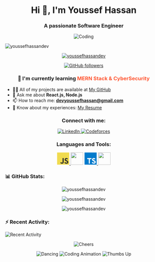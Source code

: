 <h1 align="center">Hi 👋, I'm Youssef Hassan</h1>
<h3 align="center">A passionate Software Engineer</h3>

<p align="center">
  <img src="https://media.giphy.com/media/3o85xI87TBR2vHjU1S/giphy.gif" alt="Coding" width="600" />
</p>

<p align="left">
  <img src="https://komarev.com/ghpvc/?username=youssefhassandev&label=Profile%20views&color=0e75b6&style=flat" alt="youssefhassandev" />
</p>

<p align="center">
  <a href="https://github.com/ryo-ma/github-profile-trophy">
    <img src="https://github-profile-trophy.vercel.app/?username=youssefhassandev&theme=onedark" alt="youssefhassandev" />
  </a>
</p>

<p align="center">
  <a href="https://github.com/YoussefHassanDEV">
    <img src="https://img.shields.io/github/followers/YoussefHassanDEV?label=Follow&style=social" alt="GitHub followers" />
  </a>
</p>

<h3 align="center">🌱 I'm currently learning <span style="color: #FF5733;">MERN Stack & CyberSecurity</span></h3>

- 👨‍💻 All of my projects are available at [My GitHub](https://github.com/YoussefHassanDEV)
- 💬 Ask me about **React.js, Node.js**
- 📫 How to reach me: **devyoussefhassan@gmail.com**
- 📄 Know about my experiences: [My Resume](https://drive.google.com/file/d/15lwYHMq5VeyUpSG5tFBsC4v6R9JSyZ_c/view?usp=sharing)

<h3 align="center">Connect with me:</h3>
<p align="center">
  <a href="https://linkedin.com/in/youssef-hassan" target="_blank">
    <img src="https://raw.githubusercontent.com/rahuldkjain/github-profile-readme-generator/master/src/images/icons/Social/linked-in-alt.svg" alt="LinkedIn" height="30" width="40" />
  </a>
  <a href="https://codeforces.com/profile/youssefhassan_" target="_blank">
    <img src="https://raw.githubusercontent.com/rahuldkjain/github-profile-readme-generator/master/src/images/icons/Social/codeforces.svg" alt="Codeforces" height="30" width="40" />
  </a>
</p>

<h3 align="center">Languages and Tools:</h3>
<p align="center">
  <!-- Repeat for each tool with animations -->
  <a href="https://developer.mozilla.org/en-US/docs/Web/JavaScript" target="_blank" rel="noreferrer">
    <img src="https://raw.githubusercontent.com/devicons/devicon/master/icons/javascript/javascript-original.svg" alt="javascript" width="40" height="40"/>
  </a>
  <img src="https://media.giphy.com/media/l0MYuW3dxD5jET5R6/giphy.gif" width="40" height="40" />
  <a href="https://www.typescriptlang.org/" target="_blank" rel="noreferrer">
    <img src="https://raw.githubusercontent.com/devicons/devicon/master/icons/typescript/typescript-original.svg" alt="typescript" width="40" height="40"/>
  </a>
  <img src="https://media.giphy.com/media/l0MYuW3dxD5jET5R6/giphy.gif" width="40" height="40" />
  <!-- Add similar lines for other languages/tools -->
</p>

<h3 align="left">📊 GitHub Stats:</h3>
<p align="center">
  <img src="https://github-readme-stats.vercel.app/api/top-langs?username=youssefhassandev&show_icons=true&locale=en&layout=compact&theme=radical" alt="youssefhassandev" />
</p>
<p align="center">
  <img src="https://github-readme-stats.vercel.app/api?username=youssefhassandev&show_icons=true&locale=en&theme=radical" alt="youssefhassandev" />
</p>
<p align="center">
  <img src="https://github-readme-streak-stats.herokuapp.com/?user=youssefhassandev&theme=radical" alt="youssefhassandev" />
</p>

<h3 align="left">⚡ Recent Activity:</h3>
<p align="left">
  <img src="https://activity-graph.herokuapp.com/graph?username=youssefhassandev&theme=react-dark" alt="Recent Activity" />
</p>

<p align="center">
  <img src="https://media.giphy.com/media/26u4rI3a6d3z10P3e/giphy.gif" alt="Cheers" width="300" />
</p>

<!-- Adding more animations -->
<p align="center">
  <img src="https://media.giphy.com/media/l0HlN0t5p8nKdrBW0/giphy.gif" width="200" alt="Dancing" />
  <img src="https://media.giphy.com/media/j6yFQyK9K2e0V6eicp/giphy.gif" width="200" alt="Coding Animation" />
  <img src="https://media.giphy.com/media/26n6WjLGhA38y6U5G/giphy.gif" width="200" alt="Thumbs Up" />
</p>
